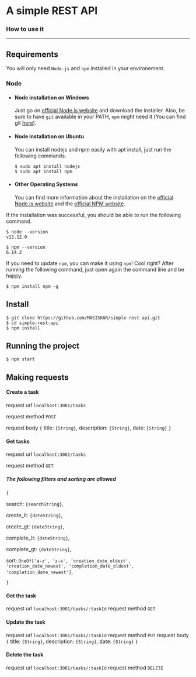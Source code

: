# A simple REST API

### How to use it

---
## Requirements

You will only need `Node.js` and `npm` installed in your environement.

### Node
- #### Node installation on Windows

  Just go on [official Node.js website](https://nodejs.org/) and download the installer.
Also, be sure to have `git` available in your PATH, `npm` might need it (You can find git [here](https://git-scm.com/)).

- #### Node installation on Ubuntu

  You can install nodejs and npm easily with apt install, just run the following commands.

      $ sudo apt install nodejs
      $ sudo apt install npm

- #### Other Operating Systems
  You can find more information about the installation on the [official Node.js website](https://nodejs.org/) and the [official NPM website](https://npmjs.org/).

If the installation was successful, you should be able to run the following command.

    $ node --version
    v13.12.0

    $ npm --version
    6.14.2

If you need to update `npm`, you can make it using `npm`! Cool right? After running the following command, just open again the command line and be happy.

    $ npm install npm -g


## Install

    $ git clone https://github.com/MASISKAR/simple-rest-api.git
    $ cd simple-rest-api
    $ npm install

## Running the project

    $ npm start

## Making requests
#### Create a task
request url `localhost:3001/tasks`

request method `POST`

request body 
`{`
title: `{String}`,
description: `{String}`,
date: `{String}`
`}`  
 
 
#### Get tasks
request url `localhost:3001/tasks`

request method `GET`

##### The following filters and sorting are allowed
`{`

   search: `{searchString}`,
    
   create_lt: `{dateString}`,
    
   create_gt: `{dateString}`,
    
   complete_lt: `{dateString}`,
    
   complete_gt: `{dateString}`,
    
   sort: `OneOf['a-z', 'z-a', 'creation_date_oldest', 'creation_date_newest', 'completion_date_oldest', 'completion_date_newest']`,
   
`}`


#### Get the task
request url `localhost:3001/tasks/:taskId`
request method `GET`

#### Update the task
request url `localhost:3001/tasks/:taskId`
request method `PUT`
request body 
`{`
title: `{String}`,
description: `{String}`,
date: `{String}`
`}`         
    
#### Delete the task
request url `localhost:3001/tasks/:taskId`
request method `DELETE`
